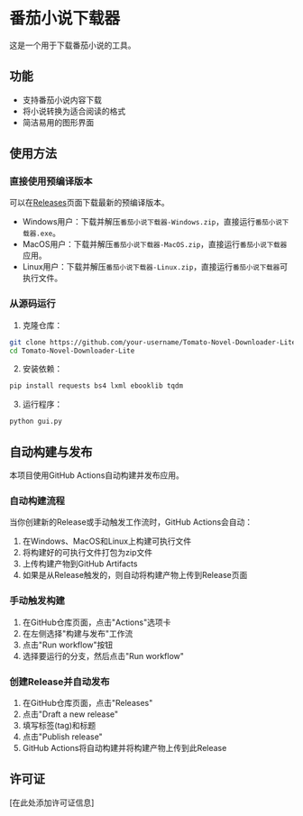 # 番茄小说下载器

这是一个用于下载番茄小说的工具。

## 功能

- 支持番茄小说内容下载
- 将小说转换为适合阅读的格式
- 简洁易用的图形界面

## 使用方法

### 直接使用预编译版本

可以在[Releases](https://github.com/your-username/Tomato-Novel-Downloader-Lite/releases)页面下载最新的预编译版本。

- Windows用户：下载并解压`番茄小说下载器-Windows.zip`，直接运行`番茄小说下载器.exe`。
- MacOS用户：下载并解压`番茄小说下载器-MacOS.zip`，直接运行`番茄小说下载器`应用。
- Linux用户：下载并解压`番茄小说下载器-Linux.zip`，直接运行`番茄小说下载器`可执行文件。

### 从源码运行

1. 克隆仓库：
```bash
git clone https://github.com/your-username/Tomato-Novel-Downloader-Lite.git
cd Tomato-Novel-Downloader-Lite
```

2. 安装依赖：
```bash
pip install requests bs4 lxml ebooklib tqdm
```

3. 运行程序：
```bash
python gui.py
```

## 自动构建与发布

本项目使用GitHub Actions自动构建并发布应用。

### 自动构建流程

当你创建新的Release或手动触发工作流时，GitHub Actions会自动：

1. 在Windows、MacOS和Linux上构建可执行文件
2. 将构建好的可执行文件打包为zip文件
3. 上传构建产物到GitHub Artifacts
4. 如果是从Release触发的，则自动将构建产物上传到Release页面

### 手动触发构建

1. 在GitHub仓库页面，点击"Actions"选项卡
2. 在左侧选择"构建与发布"工作流
3. 点击"Run workflow"按钮
4. 选择要运行的分支，然后点击"Run workflow"

### 创建Release并自动发布

1. 在GitHub仓库页面，点击"Releases"
2. 点击"Draft a new release"
3. 填写标签(tag)和标题
4. 点击"Publish release"
5. GitHub Actions将自动构建并将构建产物上传到此Release

## 许可证

[在此处添加许可证信息]